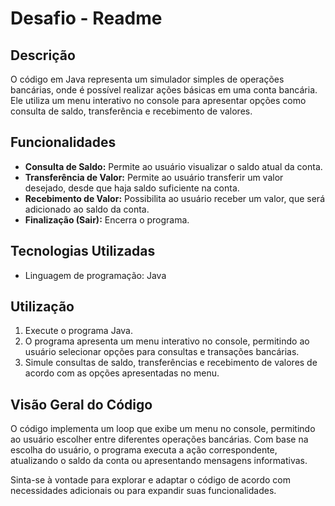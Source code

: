 # Desafio - Readme

## Descrição
O código em Java representa um simulador simples de operações bancárias, onde é possível realizar ações básicas em uma conta bancária. Ele utiliza um menu interativo no console para apresentar opções como consulta de saldo, transferência e recebimento de valores.

## Funcionalidades
- **Consulta de Saldo:** Permite ao usuário visualizar o saldo atual da conta.
- **Transferência de Valor:** Permite ao usuário transferir um valor desejado, desde que haja saldo suficiente na conta.
- **Recebimento de Valor:** Possibilita ao usuário receber um valor, que será adicionado ao saldo da conta.
- **Finalização (Sair):** Encerra o programa.

## Tecnologias Utilizadas
- Linguagem de programação: Java

## Utilização
1. Execute o programa Java.
2. O programa apresenta um menu interativo no console, permitindo ao usuário selecionar opções para consultas e transações bancárias.
3. Simule consultas de saldo, transferências e recebimento de valores de acordo com as opções apresentadas no menu.

## Visão Geral do Código
O código implementa um loop que exibe um menu no console, permitindo ao usuário escolher entre diferentes operações bancárias. Com base na escolha do usuário, o programa executa a ação correspondente, atualizando o saldo da conta ou apresentando mensagens informativas.

Sinta-se à vontade para explorar e adaptar o código de acordo com necessidades adicionais ou para expandir suas funcionalidades.

